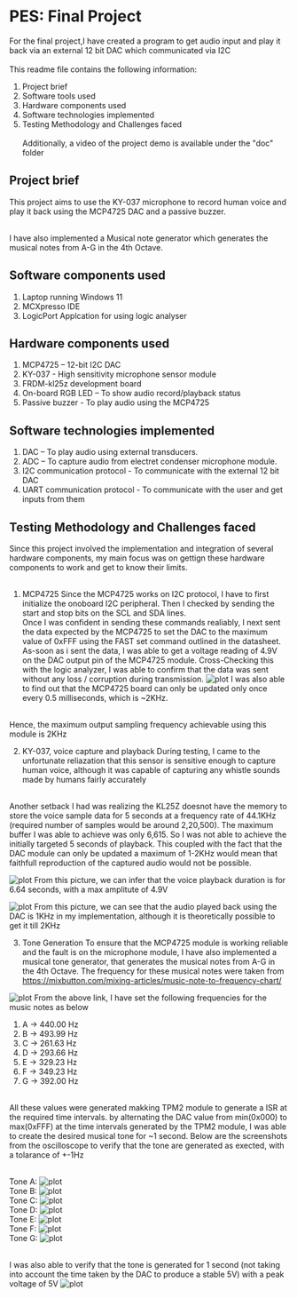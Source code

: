 # PES: Final Project
For the final project,I have created a program to get audio input and play it back via an external 12 bit DAC which communicated via I2C
<br><br>
This readme file contains the following information:
1. Project brief
2. Software tools used
3. Hardware components used
4. Software technologies implemented
5. Testing Methodology and Challenges faced
<br><br>
Additionally, a video of the project demo is available under the "doc" folder

## Project brief
This project aims to use the KY-037 microphone to record human voice and play it back using the MCP4725 DAC and a passive buzzer. <br><br>

I have also implemented a Musical note generator which generates the musical notes from A-G in the 4th Octave.

## Software components used
1. Laptop running Windows 11 
2. MCXpresso IDE
3. LogicPort Applcation for using logic analyser

## Hardware components used
1. MCP4725 – 12-bit I2C DAC
2. KY-037 - High sensitivity microphone sensor module
3. FRDM-kl25z development board
4. On-board RGB LED – To show audio record/playback status
5. Passive buzzer - To play audio using the MCP4725

## Software technologies implemented
1. DAC – To play audio using external transducers.
2. ADC – To capture audio from electret condenser microphone module.
3. I2C communication protocol - To communicate with the external 12 bit DAC
4. UART communication protocol - To communicate with the user and get inputs from them

## Testing Methodology and Challenges faced
Since this project involved the implementation and integration of several hardware components, my main focus was on gettign these hardware components to work and get to know their limits.<br><br>

1. MCP4725
Since the MCP4725 works on I2C protocol, I have to first initialize the onoboard I2C peripheral. Then I checked by sending the start and stop bits on the SCL and SDA lines. <br>
Once I was confident in sending these commands realiably, I next sent the data expected by the MCP4725 to set the DAC to the maximum value of 0xFFF using the FAST set command outlined in the datasheet. As-soon as i sent the data, I was able to get a voltage reading of 4.9V on the DAC output pin of the MCP4725 module. Cross-Checking this with the logic analyzer, I was able to confirm that the data was sent without any loss / corruption during transmission. 
![plot](./doc/ScreenShots/LogicAnalyzer_DAC_Command_Verification.png)
I was also able to find out that the MCP4725 board can only be updated only once every 0.5 milliseconds, which is ~2KHz.<br><br>

Hence, the maximum output sampling frequency achievable using this module is 2KHz<br>

2. KY-037, voice capture and playback
During testing, I came to the unfortunate reliazation that this sensor is sensitive enough to capture human voice, although it was capable of capturing any whistle sounds made by humans fairly accurately<br><br>

Another setback I had was realizing the KL25Z doesnot have the memory to store the voice sample data for 5 seconds at a frequency rate of 44.1KHz (required number of samples would be around 2,20,500). The maximum buffer I was able to achieve was only 6,615. So I was not able to achieve the initially targeted 5 seconds of playback. This coupled with the fact that the DAC module can only be updated a maximum of 1-2KHz would mean that faithfull reproduction of the captured audio would not be possible. 

![plot](./doc/ScreenShots/Voice_Playback_Time_and_Amplitude_Check.png)
From this picture, we can infer that the voice playback duration is for 6.64 seconds, with a max amplitute of 4.9V<br>

![plot](./doc/ScreenShots/Voice_Playback_Frequency_Check.png)
From this picture, we can see that the audio played back using the DAC is 1KHz in my implementation, although it is theoretically possible to get it till 2KHz

3. Tone Generation
To ensure that the MCP4725 module is working reliable and the fault is on the microphone module, I have also implemented a musical tone generator, that generates the musical notes from A-G in the 4th Octave. The frequency for these musical notes were taken from https://mixbutton.com/mixing-articles/music-note-to-frequency-chart/ 

![plot](./doc/ScreenShots/Musical_Tone_Ref.png)
From the above link, I have set the following frequencies for the music notes as below
1. A -> 440.00 Hz
2. B -> 493.99 Hz
3. C -> 261.63 Hz
4. D -> 293.66 Hz
5. E -> 329.23 Hz
6. F -> 349.23 Hz
7. G -> 392.00 Hz
<br>
All these values were generated makking TPM2 module to generate a ISR at the required time intervals. by alternating the DAC value from min(0x000) to max(0xFFF) at the time intervals generated by the TPM2 module, I was able to create the desired musical tone for ~1 second. Below are the screenshots from the oscilloscope to verify that the tone are generated as exected, with a tolarance of +-1Hz<br><br>

Tone A:
![plot](./doc/ScreenShots/Frequency_Check_Tone_A.png)<br>
Tone B:
![plot](./doc/ScreenShots/Frequency_Check_Tone_B.png)<br>
Tone C:
![plot](./doc/ScreenShots/Frequency_Check_Tone_C.png)<br>
Tone D:
![plot](./doc/ScreenShots/Frequency_Check_Tone_D.png)<br>
Tone E:
![plot](./doc/ScreenShots/Frequency_Check_Tone_E.png)<br>
Tone F:
![plot](./doc/ScreenShots/Frequency_Check_Tone_F.png)<br>
Tone G:
![plot](./doc/ScreenShots/Frequency_Check_Tone_G.png)<br><br>

I was also able to verify that the tone is generated for 1 second (not taking into account the time taken by the DAC to produce a stable 5V)  with a peak voltage of 5V
![plot](./doc/ScreenShots/Tone_Generation_Time_and_Amplitude_Check.png)
